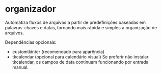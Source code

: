 # organizador
Automatiza fluxos de arquivos a partir de predefinições baseadas em palavras-chaves e datas, tornando mais rápida e simples a organização de arquivos.

Dependências opcionais:
 - customtkinter (recomendado para aparência)
 - tkcalendar (opcional para calendário visual)
Se preferir não instalar tkcalendar, os campos de data continuam funcionando por entrada manual.

